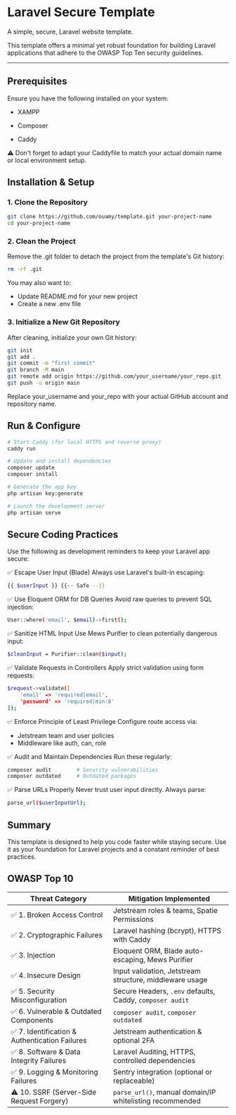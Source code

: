 # Laravel Secure Template

A simple, secure, Laravel website template.

This template offers a minimal yet robust foundation for building Laravel applications that adhere to the OWASP Top Ten security guidelines.

---

## Prerequisites
Ensure you have the following installed on your system:

- XAMPP

- Composer

- Caddy

⚠️ Don't forget to adapt your Caddyfile to match your actual domain name or local environment setup.

## Installation & Setup

### 1. Clone the Repository

```bash
git clone https://github.com/ouamy/template.git your-project-name
cd your-project-name
```

### 2. Clean the Project
Remove the .git folder to detach the project from the template's Git history:

```bash
rm -rf .git
```

You may also want to:

- Update README.md for your new project
- Create a new .env file

### 3. Initialize a New Git Repository
After cleaning, initialize your own Git history:

```bash
git init
git add .
git commit -m "first commit"
git branch -M main
git remote add origin https://github.com/your_username/your_repo.git
git push -u origin main
```

Replace your_username and your_repo with your actual GitHub account and repository name.

## Run & Configure

```bash
# Start Caddy (for local HTTPS and reverse proxy)
caddy run
```

```bash
# Update and install dependencies
composer update
composer install
```

```bash
# Generate the app key
php artisan key:generate
```

```bash
# Launch the development server
php artisan serve
```

## Secure Coding Practices

Use the following as development reminders to keep your Laravel app secure:

✅ Escape User Input (Blade)
Always use Laravel's built-in escaping:

```bash
{{ $userInput }} {{-- Safe --}}
```

✅ Use Eloquent ORM for DB Queries
Avoid raw queries to prevent SQL injection:

```bash
User::where('email', $email)->first();
```

✅ Sanitize HTML Input
Use Mews Purifier to clean potentially dangerous input:

```bash
$cleanInput = Purifier::clean($input);
```

✅ Validate Requests in Controllers
Apply strict validation using form requests:

```bash
$request->validate([
    'email' => 'required|email',
    'password' => 'required|min:8'
]);
```

✅ Enforce Principle of Least Privilege
Configure route access via:

- Jetstream team and user policies
- Middleware like auth, can, role

✅ Audit and Maintain Dependencies
Run these regularly:

```bash
composer audit        # Security vulnerabilities
composer outdated     # Outdated packages
```

✅ Parse URLs Properly
Never trust user input directly. Always parse:

```bash
parse_url($userInputUrl);
```

## Summary

This template is designed to help you code faster while staying secure. Use it as your foundation for Laravel projects and a constant reminder of best practices.

## OWASP Top 10

| Threat Category | Mitigation Implemented      |
|------------------------------------------------|----------------------------------------------------------------------|
| ✅ 1. Broken Access Control                    | Jetstream roles & teams, Spatie Permissions                         |
| ✅ 2. Cryptographic Failures                   | Laravel hashing (bcrypt), HTTPS with Caddy                          |
| ✅ 3. Injection                                | Eloquent ORM, Blade auto-escaping, Mews Purifier                    |
| ✅ 4. Insecure Design                          | Input validation, Jetstream structure, middleware usage             |
| ✅ 5. Security Misconfiguration                | Secure Headers, `.env` defaults, Caddy, `composer audit`           |
| ✅ 6. Vulnerable & Outdated Components         | `composer audit`, `composer outdated`                              |
| ✅ 7. Identification & Authentication Failures | Jetstream authentication & optional 2FA                             |
| ✅ 8. Software & Data Integrity Failures       | Laravel Auditing, HTTPS, controlled dependencies                   |
| ✅ 9. Logging & Monitoring Failures            | Sentry integration (optional or replaceable)                        |
| ⚠️ 10. SSRF (Server-Side Request Forgery)     | `parse_url()`, manual domain/IP whitelisting recommended           |
